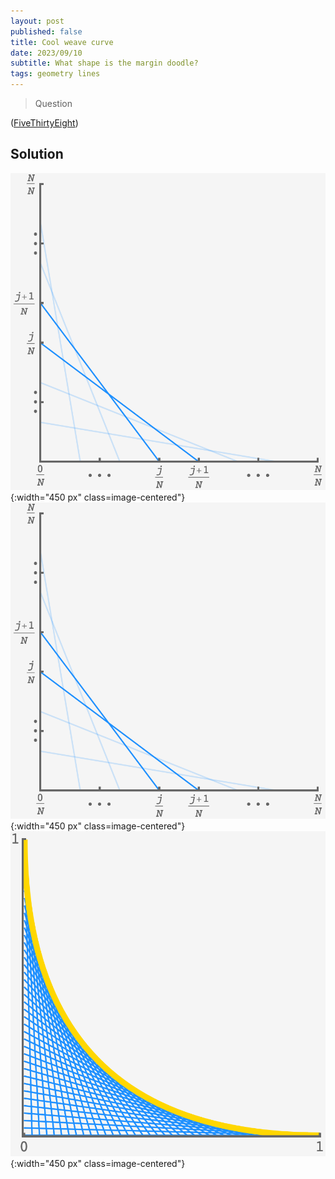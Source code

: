 ```yaml
---
layout: post
published: false
title: Cool weave curve
date: 2023/09/10
subtitle: What shape is the margin doodle?
tags: geometry lines
---
```


>Question

<!--more-->

([FiveThirtyEight](https://thefiddler.substack.com/p/can-you-bob-and-weave))

## Solution

![](/img/2023-09-10-plot-fade.png){:width="450 px" class=image-centered"}
![](/img/2023-09-10-plot-lines.png){:width="450 px" class=image-centered"}
![](/img/2023-09-10-final-plot.png){:width="450 px" class=image-centered"}

<br>




